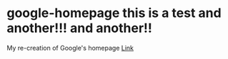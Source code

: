 # google-homepage this is a test and another!!! and another!!
My re-creation of Google's homepage
<a href="theodinproject.com">Link</a>